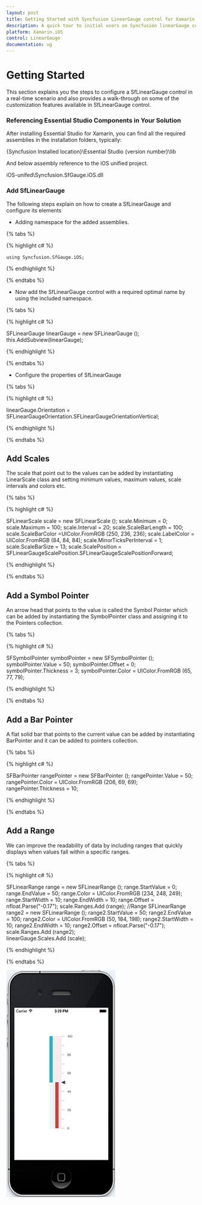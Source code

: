```yaml
---
layout: post
title: Getting Started with Syncfusion LinearGauge control for Xamarin.iOS
description: A quick tour to initial users on Syncfusion linearGauge control for Xamarin.iOS platform 
platform: Xamarin.iOS
control: LinearGauge
documentation: ug
---
```


# Getting Started

This section explains you the steps to configure a SfLinearGauge control in a real-time scenario and also provides a walk-through on some of the customization features available in SfLinearGauge control.

### Referencing Essential Studio Components in Your Solution

After installing Essential Studio for Xamarin, you can find all the required assemblies in the installation folders, typically:

{Syncfusion Installed location}\Essential Studio {version number}\lib

And below assembly reference to the iOS unified project.

iOS-unifed\Syncfusion.SfGauge.iOS.dll 

### Add SfLinearGauge

The following steps explain on how to create a SfLinearGauge and configure its elements

* Adding namespace for the added assemblies. 

{% tabs %}

{% highlight c# %}

	using Syncfusion.SfGauge.iOS; 

{% endhighlight %}

{% endtabs %}

* Now add the SfLinearGauge control with a required optimal name by using the included namespace.

{% tabs %}

{% highlight c# %}

SFLinearGauge  linearGauge = new SFLinearGauge ();
this.AddSubview(linearGauge);

{% endhighlight %}

{% endtabs %}

* Configure the properties of SfLinearGauge

{% tabs %}

{% highlight c# %}

linearGauge.Orientation = SFLinearGaugeOrientation.SFLinearGaugeOrientationVertical;

{% endhighlight %}

{% endtabs %}

## Add Scales

The scale that point out to the values can be added by instantiating LinearScale class and setting minimum values, maximum values, scale intervals and colors etc.

{% tabs %}

{% highlight c# %}

SFLinearScale scale = new SFLinearScale ();
scale.Minimum = 0;
scale.Maximum = 100;
scale.Interval = 20;
scale.ScaleBarLength = 100;
scale.ScaleBarColor =UIColor.FromRGB (250, 236, 236);
scale.LabelColor = UIColor.FromRGB (84, 84, 84); 
scale.MinorTicksPerInterval = 1;
scale.ScaleBarSize = 13;
scale.ScalePosition = SFLinearGaugeScalePosition.SFLinearGaugeScalePositionForward;
	
{% endhighlight %}

{% endtabs %}

## Add a Symbol Pointer

An arrow head that points to the value is called the Symbol Pointer which can be added by instantiating the SymbolPointer class and assigning it to the Pointers collection.

{% tabs %}

{% highlight c# %}

SFSymbolPointer symbolPointer = new SFSymbolPointer ();
symbolPointer.Value = 50;
symbolPointer.Offset = 0;
symbolPointer.Thickness = 3;
symbolPointer.Color = UIColor.FromRGB (65, 77, 79);        

{% endhighlight %}	

{% endtabs %}	
	
## Add a Bar Pointer

A flat solid bar that points to the current value can be added by instantiating BarPointer and it can be added to pointers collection.

{% tabs %}

{% highlight c# %}

SFBarPointer rangePointer = new SFBarPointer ();
rangePointer.Value = 50;
rangePointer.Color = UIColor.FromRGB (206, 69, 69);
rangePointer.Thickness = 10;
			
{% endhighlight %}

{% endtabs %}

## Add a Range

We can improve the readability of data by including ranges that quickly displays when values fall within a specific ranges.

{% tabs %}

{% highlight c# %}

SFLinearRange range = new SFLinearRange ();
range.StartValue = 0;
range.EndValue = 50;
range.Color = UIColor.FromRGB (234, 248, 249);
range.StartWidth = 10;
range.EndWidth = 10;
range.Offset = nfloat.Parse("-0.17");
scale.Ranges.Add (range);
//Range
SFLinearRange range2 = new SFLinearRange ();
range2.StartValue = 50;
range2.EndValue = 100;
range2.Color = UIColor.FromRGB (50, 184, 198);
range2.StartWidth = 10;
range2.EndWidth = 10;
range2.Offset = nfloat.Parse("-0.17");
scale.Ranges.Add (range2);        
linearGauge.Scales.Add (scale);

{% endhighlight %}

{% endtabs %}

![](images/Xamarin.iOS.png)



